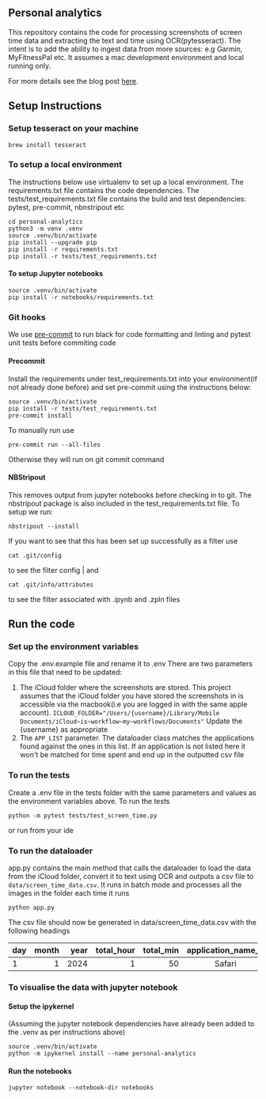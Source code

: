 ## Personal analytics
This repository contains the code for processing screenshots of screen time data and extracting the text and time using OCR(pytesseract). The intent is to add the ability to ingest data from more sources: e.g Garmin, MyFitnessPal etc. It assumes a mac development environment and local running only.
<br>

For more details see the blog post [here](https://karendavis.io/posts/01_screentime_analytics/).


## Setup Instructions
### Setup tesseract on your machine
```shell
brew install tesseract
```

### To setup a local environment
The instructions below use virtualenv to set up a local environment. The requirements.txt file contains the code dependencies. The tests/test_requirements.txt file contains the build and test dependencies: pytest, pre-commit, nbnstripout etc
```shell
cd personal-analytics
python3 -m venv .venv
source .venv/bin/activate
pip install --upgrade pip
pip install -r requirements.txt
pip install -r tests/test_requirements.txt

```
#### To setup Jupyter notebooks

```shell
source .venv/bin/activate
pip install -r notebooks/requirements.txt

```

### Git hooks
We use [pre-commit]( https://pre-commit.com) to run black for code formatting and linting and pytest unit tests before
commiting code


#### Precommit
Install the requirements under test_requirements.txt into your environment(if not already done before) and set pre-commit using the instructions below:
```shell
source .venv/bin/activate
pip install -r tests/test_requirements.txt
pre-commit install

```
To manually run use

```shell
pre-commit run --all-files
```
Otherwise they will run on git commit command

#### NBStripout
This removes output from jupyter notebooks before checking in to git.
The nbstripout package is also included in the test_requirements.txt file. To setup we run:

```shell
nbstripout --install
```

If you want to see that this has been set up successfully as a filter use
```shell
cat .git/config
```
to see the filter config    |    and
```shell
cat .git/info/attributes
```
to see the filter associated with .ipynb and .zpln files


## Run the code
### Set up the environment variables
Copy the .env.example file and rename it to .env
There are two parameters in this file that need to be updated:
1. The iCloud folder where the screenshots are stored. This project assumes that the iCloud folder you have stored the screenshots in is accessible via the macbook(i.e you are logged in with the same apple account).
```ICLOUD_FOLDER="/Users/{username}/Library/Mobile Documents/iCloud~is~workflow~my~workflows/Documents"``` Update the {username} as appropriate
2. The ```APP_LIST``` parameter. The dataloader class matches the applications found against the ones in this list. If an application is not listed here it won't be matched for time spent and end up in the outputted csv file

### To run the tests
Create a .env file in the tests folder with the same parameters and values as the environment variables above. To run the tests
```shell
python -m pytest tests/test_screen_time.py
```
or run from your ide

### To run the dataloader
app.py contains the main method that calls the dataloader to load the data from the iCloud folder, convert it to text using OCR and outputs a csv file to ```data/screen_time_data.csv```. It runs in batch mode and processes all the images in the folder each time it runs
```shell
python app.py
```
The csv file should now be generated in data/screen_time_data.csv with the following headings

|   day    |      month |       year |     total_hour |      total_min |   application_name_0    |    application_hour_0 | application_min_0 | application_name_1     |     application_hour_1 | application_min_1 | application_name_2     |     application_hour_2 |        application_min_2 |
|   ---    |-----------:|-----------:|---------------:|---------------:|:-----------------------:|----------------------:|------------------:|:-----------------------|-----------------------:|------------------:|:-----------------------|-----------------------:|-------------------------:|
|    1     |          1 |       2024 |              1 |             50 |         Safari          |                     0 |                45 |Netflix                 |                      0 |                40 | Gmail                  |                      0 |                       25 |



### To visualise the data with jupyter notebook
#### Setup the ipykernel
(Assuming the jupyter notebook dependencies have already been added to the .venv as per instructions above)
```shell
source .venv/bin/activate
python -m ipykernel install --name personal-analytics
```
#### Run the notebooks
```shell
jupyter notebook --notebook-dir notebooks
```
